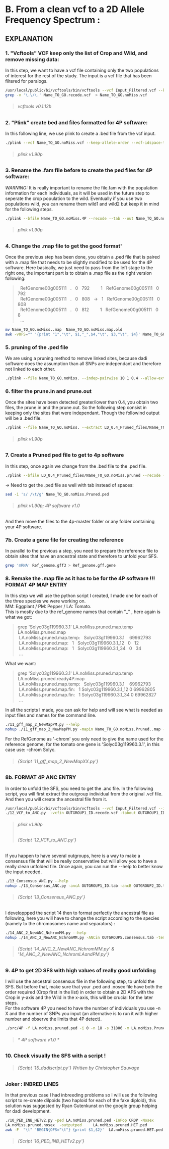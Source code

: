 # B. From a clean vcf to a 2D Allele Frequency Spectrum :  
## EXPLANATION 

### 1. "Vcftools" VCF keep only the list of Crop and Wild, and remove missing data:  
In this step, we want to have a vcf file containing only the two populations of interest for the rest of the study. The input is a vcf file that has been filtered for paralogs.  
```bash    
/usr/local/public/bi/vcftools/bin/vcftools --vcf Input_Filtered.vcf --keep Crop_Wild_list.txt --out Name_TO_GO --recode   
grep -v '\.\/\.' Name_TO_GO.recode.vcf  > Name_TO_GO.noMiss.vcf  
```   
> ###### *vcftools v0.1.12b*    

### 2. "Plink" create bed and files formatted for 4P software:  
In this following line, we use plink to create a .bed file from the vcf input.  
```bash  
./plink --vcf Name_TO_GO.noMiss.vcf --keep-allele-order --vcf-idspace-to _ --make-bed --allow-extra-chr --out Name_TO_GO.noMiss.4P
```  
> ###### *plink v1.90p*    

### 3. Rename the .fam file before to create the ped files for 4P software:  
*WARNING:* It is really important to rename the file.fam with the population information for each individuals, as it will be used in the future step to seperate the crop population to the wild. Eventually if you use two populations wild, you can rename them wild1 and wild2 but keep it in mind for the following steps.    
```bash
./plink --bfile Name_TO_GO.noMiss.4P --recode --tab --out Name_TO_GO.noMiss. --allow-extra-chr
```  
> ###### *plink v1.90p*   

### 4. Change the .map file to get the good format'  
Once the previous step has been done, you obtain a .ped file that is paired with a .map file that needs to be slightly modified to be used for the 4P software. 
Here basically, we just need to pass from the left stage to the right one, the important part is to obtain a .map file as the right version following:  
> &nbsp; RefGenome00g005111 &nbsp; . &nbsp; 0 &nbsp; 792 &nbsp; &nbsp; &nbsp; &nbsp; 1 &nbsp; RefGenome00g005111 &nbsp; 0 &nbsp; 792  
> &nbsp; RefGenome00g005111 &nbsp; . &nbsp; 0 &nbsp; 808 &nbsp; ->  &nbsp; 1 &nbsp; RefGenome00g005111 &nbsp; 0 &nbsp; 808     
> &nbsp; RefGenome00g005111 &nbsp; . &nbsp; 0 &nbsp; 812 &nbsp; &nbsp; &nbsp; &nbsp; 1 &nbsp; RefGenome00g005111 &nbsp; 0 &nbsp; 8  
> &nbsp;  ...   
	
```bash
mv Name_TO_GO.noMiss..map  Name_TO_GO.noMiss.map.old  
awk -vOFS="" '{print "1","\t", $1,"_",$4,"\t", $3,"\t", $4}' Name_TO_GO.noMiss.map.old > Name_TO_GO.noMiss..map  
```  

### 5. pruning of the .ped file  
We are using a pruning method to remove linked sites, because dadi software does the assumption than all SNPs are independant and therefore not linked to each other.  
```bash
./plink --file Name_TO_GO.noMiss. --indep-pairwise 10 1 0.4 --allow-extra-chr --out LD_0.4_Pruned_files/Name_TO_GO.noMiss.
```  

### 6. filter the prune.in and prune.out  
Once the sites have been detected greater/lower than 0.4, you obtain two files, the prune.in and the prune.out. So the following step consist in keeping only the sites that were independant. Though the followind output will be a .bed file.
```bash  
./plink --file Name_TO_GO.noMiss. --extract LD_0.4_Pruned_files/Name_TO_GO.noMiss..prune.in --make-bed --out LD_0.4_Pruned_files/Name_TO_GO.noMiss.pruned  --allow-extra-chr
```   
> ###### *plink v1.90p* 

### 7. Create a Pruned ped file to get to 4p software
In this step, once again we change from the .bed file to the .ped file. 
```bash  
./plink --bfile LD_0.4_Pruned_files/Name_TO_GO.noMiss.pruned --recode --tab --out LD_0.4_Pruned_files/Name_TO_GO.noMiss.Pruned --allow-extra-chr  
```  
-> Need to get the .ped file as well with tab instead of spaces:  
```bash
sed -i 's/ /\t/g' Name_TO_GO.noMiss.Pruned.ped   
```  
> ###### *plink v1.90p; 4P software v1.0*  
And then move the files to the 4p-master folder or any folder containing your 4P software.

### 7b. Create a gene file for creating the reference    
In parallel to the previous a step, you need to prepare the reference file to obtain sites that have an ancestral state and therefore to unfold your SFS.
```bash  
grep 'mRNA' Ref_genome.gff3 > Ref_genome.gff.gene  
```  

### 8. Remake the .map file as it has to be for the 4P software !!!  FORMAT 4P MAP ENTRY    
In this step we will use the python script I created, I made one for each of the three species we were working on.   
MM: Eggplant  / PM: Pepper / LA: Tomato.    
This is mostly due to the ref_genome names that contain "_" , here again is what we got:  
> grep 'Solyc03g119960.3.1' LA.noMiss.pruned.map.temp LA.noMiss.pruned.map  
> &nbsp;LA.noMiss.pruned.map.temp: &nbsp; Solyc03g119960.3.1 &nbsp;&nbsp; 69962793    
> &nbsp;LA.noMiss.pruned.map: &nbsp; 1 &nbsp; Solyc03g119960.3.1_12 &nbsp;&nbsp;0&nbsp;&nbsp; 12    
> &nbsp;LA.noMiss.pruned.map: &nbsp; 1 &nbsp; Solyc03g119960.3.1_34 &nbsp;&nbsp;0&nbsp;&nbsp; 34    
> &nbsp;...  

What we want:   
> grep 'Solyc03g119960.3.1' LA.noMiss.pruned.map.temp LA.noMiss.pruned.ready4P.map  
> &nbsp;LA.noMiss.pruned.map.temp: &nbsp; Solyc03g119960.3.1 &nbsp;&nbsp; 69962793  
> &nbsp;LA.noMiss.pruned.map.fin: &nbsp; 1&nbsp;Solyc03g119960.3.1_12&nbsp;0&nbsp;69962805  
> &nbsp;LA.noMiss.pruned.map.fin: &nbsp; 1&nbsp;Solyc03g119960.3.1_34&nbsp;0&nbsp;69962827  
> &nbsp;...  

In all the scripts I made, you can ask for help and will see what is needed as input files and names for the command line.  
```bash   
./11_gff_map_2_NewMapPM,py --help
nohup ./11_gff_map_2_NewMapPM.py -mapin Name_TO_GO.noMiss.Pruned..map -temp RName_TO_GO.noMiss.Pruned..map.temp -fin Name_TO_GO.noMiss.Pruned.ready4P.map -gff Ref_genome.gff.gene -chrom RefGenome &   
```  
For the RefGenome as '-chrom' you only need to give the name used for the reference genome, for the tomato one gene is 'Solyc03g119960.3.1', in this case use: -chrom Solyc.  
> ###### *{Script '11_gff_map_2_NewMapXX.py'}*  

### 8b. FORMAT 4P ANC ENTRY  
In order to unfold the SFS, you need to get the .anc file. In the following script, you will first extract the outgroup individual from the original .vcf file. And then you will create the ancestral file from it.
```bash
/usr/local/public/bi/vcftools/bin/vcftools --vcf Input_Filtered.vcf --indv OUTGROUP1_ID --out OUTGROUP1_ID  --recode   
./12_VCF_to_ANC.py  -vcfin OUTGROUP1_ID.recode.vcf -tabout OUTGROUP1_ID.tab -chrom ref_genome  
```  
> ###### *plink v1.90p* 
> ###### *{Script '12_VCF_to_ANC.py'}*   
  
If you happen to have several outgroups, here is a way to make a consensus file that will be really conservative but will allow you to have a really clean unfolded file. Once again, you can run the --help to better know the input needed.    
```bash   
./13_Consensus_ANC.py --help
nohup ./13_Consensus_ANC.py -ancA OUTGROUP1_ID.tab -ancB OUTGROUP2_ID.tab -ancC OUTGROUPS.consensus.tab &
```
> ###### *{Script '13_Consensus_ANC.py'}*   
  
I developpped the script 14 then to format perfectly the ancestral file as following, here you will have to change the script according to the species (namely to the chromosomes name and separators) :    
```bash  
./14_ANC_2_NewANC_NchromMM.py --help
nohup ./14_ANC_2_NewANC_NchromMM.py -ANCin OUTGROUPS.consensus.tab -temp TEMP.Consensus_OUT.tab -fin OUTGROUPS.consensus.ready4P.tab -gff Ref_genome.gff.gene &
```  
> ###### *{Script '14_ANC_2_NewANC_NchromMM.py' & '14_ANC_2_NewANC_NchromLAandPM.py'}*  
  
  
### 9. 4P to get 2D SFS with high values of really good unfolding  
I will use the ancestral consensus file in the following step, to unfold the SFS. But before that, make sure that your .ped and .nosex file have both the order required (Crop first in the list) in order to obtain a 2D AFS with the Crop in y-axis and the Wild in the x-axis, this will be crucial for the later steps.    
For the software 4P you need to have the number of individuals you use -n X and the number of SNPs you input (an alternative is to run it with higher number and observe the limits that 4P detect).  
```bash    
./src/4P -f LA.noMiss.pruned.ped -i 0 -n 18 -s 31806 -m LA.noMiss.Pruned.ready4P.map -a OUTGROUPS.consensus.ready4P.tab 
```  
> ###### * 4P software v1.0 *  

### 10. Check visually the SFS with a script !      
> ###### *{Script '15_dadiscript.py'}   Written by Christopher Sauvage*


### Joker : INBRED LINES  
In that previous case I had inbreeding problems so I will use the following script to re-create dilpoids (two haploid for each of the fake diploid), this solution was suggested by Ryan Gutenkunst on the google group helping for dadi development.     

```bash  
./10_PED_INB_HETv2.py -ped LA.noMiss.pruned.ped -InPop CROP -Nosex 
LA.noMiss.pruned.nosex  -outputped     LA.noMiss.pruned.HET.ped  
awk -F  "\t" 'BEGIN{OFS="\t"} {print $1,$2}'  LA.noMiss.pruned.HET.ped > LA.noMiss.pruned.HET.nosex  
```  
> ###### *{Script '16_PED_INB_HETv2.py'}*  
